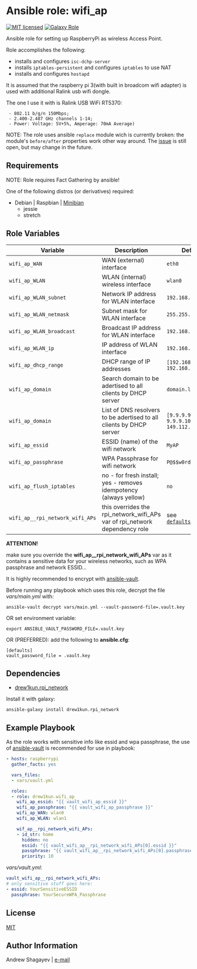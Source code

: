 Ansible role: wifi_ap
=========

[![MIT licensed][mit-badge]][mit-link]
[![Galaxy Role][role-badge]][galaxy-link]

Ansible role for setting up RaspberryPi as wireless Access Point.

Role accomplishes the following:

 - installs and configures `isc-dchp-server`
 - installs `iptables-persistent` and configures `iptables` to use NAT
 - installs and configures `hostapd`

It is assumed that the raspberry pi 3(with built in broadcom wifi adapter) is used with additional Ralink usb wifi dongle.

The one I use it with is Ralink USB WiFi RT5370:

```
 - 802.11 b/g/n 150Mbps;
 - 2.400-2.487 GHz channels 1-14;
 - Power: Voltage: 5V+5%, Amperage: 70mA Average)
```

NOTE: The role uses ansible `replace` module wich is currently broken:
the module's `before/after` properties work other way around.
The [issue][ansible-replace-issue-link] is still open, but may change in the future.

Requirements
------------

NOTE: Role requires Fact Gathering by ansible!

One of the following distros (or derivatives) required:
 - Debian | Raspbian | [Minibian][minibian-link]
    - jessie
    - stretch

Role Variables
--------------

| Variable | Description | Default |
|----------|-------------|---------|
| `wifi_ap_WAN` | WAN (external) interface  | `eth0` |
| `wifi_ap_WLAN` | WLAN (internal) wireless interface  | `wlan0` |
| `wifi_ap_WLAN_subnet` | Network IP address for WLAN interface  | `192.168.42.0` |
| `wifi_ap_WLAN_netmask` | Subnet mask for WLAN interface | `255.255.255.0` |
| `wifi_ap_WLAN_broadcast` | Broadcast IP address for WLAN interface | `192.168.42.255` |
| `wifi_ap_WLAN_ip` | IP address of WLAN interface  | `192.168.42.1` |
| `wifi_ap_dhcp_range` | DHCP range of IP addresses | `[192.168.42.100, 192.168.42.199]` |
| `wifi_ap_domain` | Search domain to be adertised to all clients by DHCP server | `domain.lan` |
| `wifi_ap_domain` | List of DNS resolvers to be adertised to all clients by DHCP server | `[9.9.9.9, 9.9.9.10, 149.112.122.122]` |
| `wifi_ap_essid` | ESSID (name) of the wifi network | `MyAP` |
| `wifi_ap_passphrase` | WPA Passphrase for wifi network | `P@$$w0rd` |
| `wifi_ap_flush_iptables` | no - for fresh install; yes - removes idempotency (always yellow) | `no` |
| `wifi_ap__rpi_network_wifi_APs` | this overrides the rpi_network_wifi_APs var of rpi_network dependency role | see [`defaults/main.yml`](defaults/main.yml#L27) |


**ATTENTION!**

make sure you override the **wifi_ap__rpi_network_wifi_APs** var as it contains a sensitive data for your wireless networks,
such as WPA passphrase and network ESSID...

It is highly recommended to encrypt with [ansible-vault][ansible-vault-link].

Before running any playbook which uses this role, decrypt the file *vars/main.yml* with:

    ansible-vault decrypt vars/main.yml --vault-password-file=.vault.key

OR set environment variable:

    export ANSIBLE_VAULT_PASSWORD_FILE=.vault.key

OR (PREFERRED):
add the following to **ansible.cfg**:

    [defaults]
    vault_password_file = .vault.key

Dependencies
------------

 - [drew1kun.rpi_network][rpi_network-galaxy-link]

Install it with galaxy:

    ansible-galaxy install drew1kun.rpi_network

Example Playbook
----------------

As the role works with sensitive info like essid and wpa passphrase, the use of [ansible-vault][ansible-vault-link] is recommended for use in
playbook:

```yaml
- hosts: raspberrypi
  gather_facts: yes

  vars_files:
  - vars/vault.yml

  roles:
  - role: drew1kun.wifi_ap
    wifi_ap_essid: "{{ vault_wifi_ap_essid }}"
    wifi_ap_passphrase: "{{ vault_wifi_ap_passphrase }}"
    wifi_ap_WAN: wlan0
    wifi_ap_WLAN: wlan1

    wif_ap__rpi_network_wifi_APs:
    - id_str: home
      hidden: no
      essid: "{{ vault_wifi_ap__rpi_network_wifi_APs[0].essid }}"
      passphrase: "{{ vault_wifi_ap__rpi_network_wifi_APs[0].passphrase }}"
      priority: 10

```
*vars/vault.yml*:

```yaml
vault_wifi_ap__rpi_network_wifi_APs:
# only sensitive stuff goes here:
- essid: YourSensitiveESSID
  passphrase: YourSecureWPA_Passphrase
```

License
-------

[MIT][mit-link]

Author Information
------------------

Andrew Shagayev | [e-mail](mailto:drewshg@gmail.com)

[role-badge]: https://img.shields.io/badge/role-drew1kun.wifi__ap-green.svg
[galaxy-link]: https://galaxy.ansible.com/drew1kun/wifi_ap/
[mit-badge]: https://img.shields.io/badge/license-MIT-blue.svg
[mit-link]: https://raw.githubusercontent.com/drew1kun/ansible-wifi_ap/master/LICENSE
[minibian-link]: https://minibianpi.wordpress.com/
[ansible-vault-link]: https://docs.ansible.com/ansible/latest/user_guide/vault.html
[rpi_network-galaxy-link]: https://galaxy.ansible.com/drew1kun/rpi_network/
[ansible-replace-issue-link]: https://github.com/ansible/ansible/issues/31354
